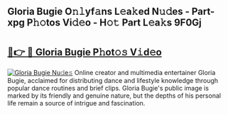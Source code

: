 ## Gloria Bugie O𝚗𝚕yf𝚊ns L𝚎a𝚔ed N𝚞𝚍es - Part-xpg P𝚑𝚘tos Vi𝚍𝚎o - H𝚘𝚝 Part L𝚎a𝚔s 9F0Gj

# <h2><a href="http://kfd23jl.oniu.top/?m=Gloria+Bugie">🔗👉 🔴 Gloria Bugie P𝚑ot𝚘𝚜 V𝚒d𝚎o</a></h2>

[![Gloria Bugie Nu𝚍e𝚜](https://i.imgur.com/0qMVB7G.gif)](http://kfd23jl.oniu.top/?m=Gloria+Bugie)
Online creator and multimedia entertainer Gloria Bugie, acclaimed for distributing dance and lifestyle knowledge through popular dance routines and brief clips. Gloria Bugie's public image is marked by its friendly and genuine nature, but the depths of his personal life remain a source of intrigue and fascination.  

